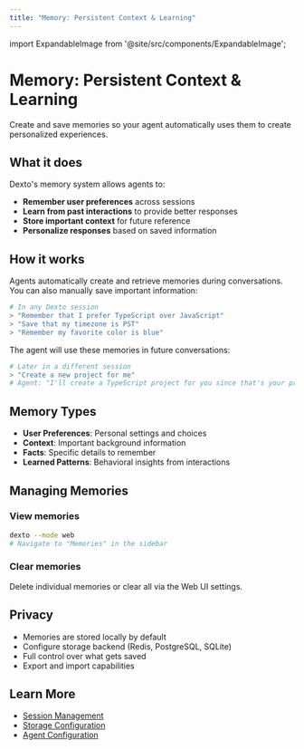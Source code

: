 ```yaml
---
title: "Memory: Persistent Context & Learning"
---
```


import ExpandableImage from '@site/src/components/ExpandableImage';

# Memory: Persistent Context & Learning

Create and save memories so your agent automatically uses them to create personalized experiences.

<ExpandableImage src="/assets/memory_demo.gif" alt="Memory Demo" title="Memory: Persistent Context & Learning" width={900} />

## What it does

Dexto's memory system allows agents to:
- **Remember user preferences** across sessions
- **Learn from past interactions** to provide better responses
- **Store important context** for future reference
- **Personalize responses** based on saved information

## How it works

Agents automatically create and retrieve memories during conversations. You can also manually save important information:

```bash
# In any Dexto session
> "Remember that I prefer TypeScript over JavaScript"
> "Save that my timezone is PST"
> "Remember my favorite color is blue"
```

The agent will use these memories in future conversations:

```bash
# Later in a different session
> "Create a new project for me"
# Agent: "I'll create a TypeScript project for you since that's your preference..."
```

## Memory Types

- **User Preferences**: Personal settings and choices
- **Context**: Important background information
- **Facts**: Specific details to remember
- **Learned Patterns**: Behavioral insights from interactions

## Managing Memories

### View memories
```bash
dexto --mode web
# Navigate to "Memories" in the sidebar
```

### Clear memories
Delete individual memories or clear all via the Web UI settings.

## Privacy

- Memories are stored locally by default
- Configure storage backend (Redis, PostgreSQL, SQLite)
- Full control over what gets saved
- Export and import capabilities

## Learn More

- [Session Management](/docs/concepts/sessions)
- [Storage Configuration](/docs/guides/configuring-dexto/storage)
- [Agent Configuration](/docs/guides/configuring-dexto/overview)
